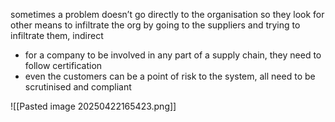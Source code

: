 sometimes a problem doesn’t go directly to the organisation so they look for other means to infiltrate the org by going to the suppliers and trying to infiltrate them, indirect

- for a company to be involved in any part of a supply chain, they need to follow certification
- even the customers can be a point of risk to the system, all need to be scrutinised and compliant

![[Pasted image 20250422165423.png]]
